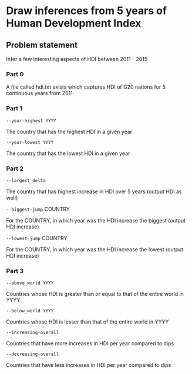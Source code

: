 # Draw inferences from 5 years of Human Development Index

## Problem statement

Infer a few interesting aspects of HDI between 2011 - 2015

### Part 0

A file called hdi.txt exists which captures HDI of G20 nations for 5 continuous years from 2011

### Part 1

`--year-highest YYYY`

The country that has the highest HDI in a given year

`--year-lowest YYYY`

The country that has the lowest HDI in a given year

### Part 2

`--largest_delta`

The country that has highest increase in HDI over 5 years (output HDI as well)

`--biggest-jump` COUNTRY

For the COUNTRY, in which year was the HDI increase the biggest (output HDI increase)

`--lowest-jump` COUNTRY

For the COUNTRY, in which year was the HDI increase the lowest (output HDI increase)

### Part 3

`--above_world YYYY`

Countries whose HDI is greater than or equal to that of the entire world in YYYY

`--below_world YYYY`

Countries whose HDI is lesser than that of the entire world in YYYY

`--increasing-overall`

Countries that have more increases in HDI per year compared to dips

`--decreasing-overall`

Countries that have less increases in HDI per year compared to dips
